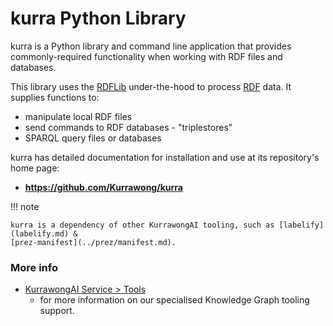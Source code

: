 # kurra Python Library

kurra is a Python library and command line application that provides commonly-required functionality when working with 
RDF files and databases.

This library uses the [RDFLib](https://pypi.org/project/rdflib/) under-the-hood to process 
[RDF](https://www.w3.org/RDF/) data. It supplies functions to:

* manipulate local RDF files
* send commands to RDF databases - "triplestores"
* SPARQL query files or databases

kurra has detailed documentation for installation and use at its repository's home page:

* **<https://github.com/Kurrawong/kurra>**

!!! note

    kurra is a dependency of other KurrawongAI tooling, such as [labelify](labelify.md) & 
	[prez-manifest](../prez/manifest.md).

### More info

* [KurrawongAI Service > Tools](https://kurrawong.ai/services/tools) 
    * for more information on our specialised Knowledge Graph tooling support. 